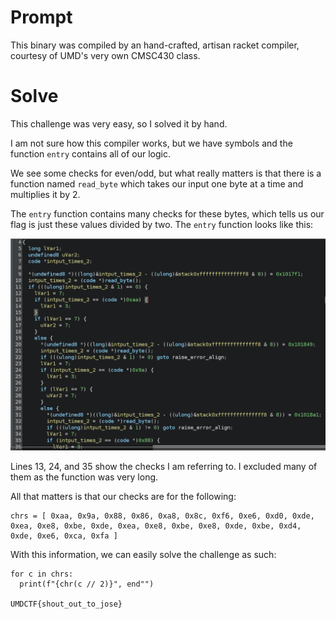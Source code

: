 # Prompt 

This binary was compiled by an hand-crafted, artisan racket compiler, courtesy of UMD's very own CMSC430 class.

# Solve 

This challenge was very easy, so I solved it by hand.

I am not sure how this compiler works, but we have symbols and the function `entry` contains all of our logic.

We see some checks for even/odd, but what really matters is that there is a function named `read_byte` which takes our input one byte at a time and multiplies it by 2.

The `entry` function contains many checks for these bytes, which tells us our flag is just these values divided by two. The `entry` function looks like this:

![entry](./media/entry.png)

Lines 13, 24, and 35 show the checks I am referring to. I excluded many of them as the function was very long. 

All that matters is that our checks are for the following:

```
chrs = [ 0xaa, 0x9a, 0x88, 0x86, 0xa8, 0x8c, 0xf6, 0xe6, 0xd0, 0xde, 0xea, 0xe8, 0xbe, 0xde, 0xea, 0xe8, 0xbe, 0xe8, 0xde, 0xbe, 0xd4, 0xde, 0xe6, 0xca, 0xfa ]
```

With this information, we can easily solve the challenge as such:

```
for c in chrs:
  print(f"{chr(c // 2)}", end"")

UMDCTF{shout_out_to_jose}
```
